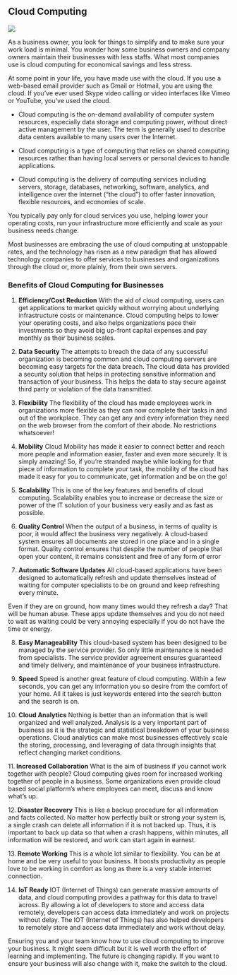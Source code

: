 ## Cloud Computing

<img src="https://github.com/RaviTambade/SDM/blob/main/images/CloudComputing/Cloud.webp"/>

As a business owner, you look for things to simplify and to make sure your work load is minimal. You wonder how some business owners and company owners maintain their businesses with less staffs. What most companies use is cloud computing for economical savings and less stress.

At some point in your life, you have made use with the cloud. If you use a web-based email provider such as Gmail or Hotmail, you are using the cloud. If you’ve ever used Skype video calling or video interfaces like Vimeo or YouTube, you’ve used the cloud.

* Cloud computing is the on-demand availability of computer system resources, especially data storage and computing power, without direct active management by the user. The term is generally used to describe data centers available to many users over the Internet.

* Cloud computing is a type of computing that relies on shared computing resources rather than having local servers or personal devices to handle applications.

* Cloud computing is the delivery of computing services including servers, storage, databases, networking, software, analytics, and intelligence over the Internet (“the cloud”) to offer faster innovation, flexible resources, and economies of scale.

You typically pay only for cloud services you use, helping lower your operating costs, run your infrastructure more efficiently and scale as your business needs change.


Most businesses are embracing the use of cloud computing at unstoppable rates, and the technology has risen as a new paradigm that has allowed technology companies to offer services to businesses and organizations through the cloud or, more plainly, from their own servers.

### Benefits of Cloud Computing for Businesses

1. <b>Efficiency/Cost Reduction</b>
With the aid of cloud computing, users can get applications to market quickly without worrying about underlying infrastructure costs or maintenance. Cloud computing helps to lower your operating costs, and also helps organizations pace their investments so they avoid big up-front capital expenses and pay monthly as their business scales.

2. <b>Data Security</b>
The attempts to breach the data of any successful organization is becoming common and cloud computing servers are becoming easy targets for the data breach.
The cloud data has provided a security solution that helps in protecting sensitive information and transaction of your business. This helps the data to stay secure against third party or violation of the data transmitted.

3. <b>Flexibility</b>
The flexibility of the cloud has made employees work in organizations more flexible as they can now complete their tasks in and out of the workplace. They can get any and every information they need on the web browser from the comfort of their abode. No restrictions whatsoever!

4. <b>Mobility</b>
Cloud Mobility has made it easier to connect better and reach more people and information easier, faster and even more securely. It is simply amazing! So, if you’re stranded maybe while looking for that piece of information to complete your task, the mobility of the cloud has made it easy for you to communicate, get information and be on the go!

5. <b>Scalability</b>
This is one of the key features and benefits of cloud computing. Scalability enables you to increase or decrease the size or power of the IT solution of your business very easily and as fast as possible.

6. <b>Quality Control</b>
When the output of a business, in terms of quality is poor, it would affect the business very negatively. A cloud-based system ensures all documents are stored in one place and in a single format. Quality control ensures that despite the number of people that open your content, it remains consistent and free of any form of error

7. <b>Automatic Software Updates</b>
All cloud-based applications have been designed to automatically refresh and update themselves instead of waiting for computer specialists to be on ground and keep refreshing every minute.

Even if they are on ground, how many times would they refresh a day? That will be human abuse. These apps update themselves and you do not need to wait as waiting could be very annoying especially if you do not have the time or energy.

8. <b>Easy Manageability</b>
This cloud-based system has been designed to be managed by the service provider. So only little maintenance is needed from specialists. The service provider agreement ensures guaranteed and timely delivery, and maintenance of your business infrastructure.

9. <b>Speed</b>
Speed is another great feature of cloud computing. Within a few seconds, you can get any information you so desire from the comfort of your home. All it takes is just keywords entered into the search button and the search is on.

10. <b>Cloud Analytics</b>
Nothing is better than an information that is well organized and well analyzed. Analysis is a very important part of business as it is the strategic and statistical breakdown of your business operations. Cloud analytics can make most businesses effectively scale the storing, processing, and leveraging of data through insights that reflect changing market conditions.

11.<b> Increased Collaboration</b>
What is the aim of business if you cannot work together with people? Cloud computing gives room for increased working together of people in a business. Some organizations even provide cloud based social platform’s where employees can meet, discuss and know what’s up.

12.<b> Disaster Recovery</b>
This is like a backup procedure for all information and facts collected. No matter how perfectly built or strong your system is, a single crash can delete all information if it is not backed up. Thus, it is important to back up data so that when a crash happens, within minutes, all information will be restored, and work can start again in earnest.

13.<b> Remote Working</b>
This is a whole lot similar to flexibility. You can be at home and be very useful to your business. It boosts productivity as people love to be working in comfort as long as there is a very stable internet connection.

14. <b>IoT Ready</b>
IOT (Internet of Things) can generate massive amounts of data, and cloud computing provides a pathway for this data to travel across. By allowing a lot of developers to store and access data remotely, developers can access data immediately and work on projects without delay. The IOT (Internet of Things) has also helped developers to remotely store and access data immediately and work without delay.

Ensuring you and your team know how to use cloud computing to improve your business. It might seem difficult but it is well worth the effort of learning and implementing. The future is changing rapidly.  If you want to ensure your business will also change with it, make the switch to the cloud.
